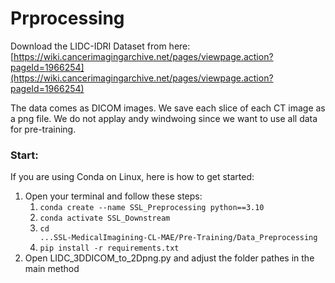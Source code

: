 # Prprocessing

Download the LIDC-IDRI Dataset from here: [https://wiki.cancerimagingarchive.net/pages/viewpage.action?pageId=1966254](https://wiki.cancerimagingarchive.net/pages/viewpage.action?pageId=1966254) 

The data comes as DICOM images. We save each slice of each CT image as a png file. We do not applay andy windwoing since we want to use all data for pre-training. 

### Start: 
If you are using Conda on Linux, here is how to get started: 
1. Open your terminal and follow these steps: 
    1. <code>conda create --name SSL_Preprocessing python==3.10</code>
    2. <code>conda activate SSL_Downstream</code>
    4. <code>cd ...SSL-MedicalImagining-CL-MAE/Pre-Training/Data_Preprocessing</code>
    5. <code>pip install -r requirements.txt</code>
2. Open LIDC_3DDICOM_to_2Dpng.py and adjust the folder pathes in the main method

